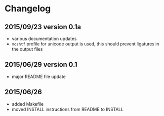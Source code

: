 # Changelog

## 2015/09/23 version 0.1a

- various documentation updates
- `mozhtf` profile for unicode output is used, this should prevent ligatures in the output files

## 2015/06/29 version 0.1

- major README file update


## 2015/06/26

- added Makefile
- moved INSTALL instructions from README to INSTALL
 

